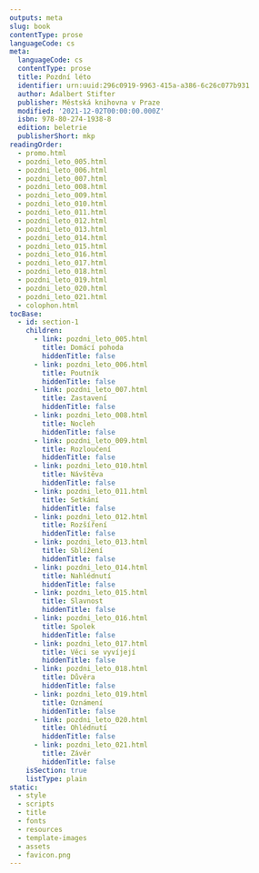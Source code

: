 ```yaml
---
outputs: meta
slug: book
contentType: prose
languageCode: cs
meta:
  languageCode: cs
  contentType: prose
  title: Pozdní léto
  identifier: urn:uuid:296c0919-9963-415a-a386-6c26c077b931
  author: Adalbert Stifter
  publisher: Městská knihovna v Praze
  modified: '2021-12-02T00:00:00.000Z'
  isbn: 978-80-274-1938-8
  edition: beletrie
  publisherShort: mkp
readingOrder:
  - promo.html
  - pozdni_leto_005.html
  - pozdni_leto_006.html
  - pozdni_leto_007.html
  - pozdni_leto_008.html
  - pozdni_leto_009.html
  - pozdni_leto_010.html
  - pozdni_leto_011.html
  - pozdni_leto_012.html
  - pozdni_leto_013.html
  - pozdni_leto_014.html
  - pozdni_leto_015.html
  - pozdni_leto_016.html
  - pozdni_leto_017.html
  - pozdni_leto_018.html
  - pozdni_leto_019.html
  - pozdni_leto_020.html
  - pozdni_leto_021.html
  - colophon.html
tocBase:
  - id: section-1
    children:
      - link: pozdni_leto_005.html
        title: Domácí pohoda
        hiddenTitle: false
      - link: pozdni_leto_006.html
        title: Poutník
        hiddenTitle: false
      - link: pozdni_leto_007.html
        title: Zastavení
        hiddenTitle: false
      - link: pozdni_leto_008.html
        title: Nocleh
        hiddenTitle: false
      - link: pozdni_leto_009.html
        title: Rozloučení
        hiddenTitle: false
      - link: pozdni_leto_010.html
        title: Návštěva
        hiddenTitle: false
      - link: pozdni_leto_011.html
        title: Setkání
        hiddenTitle: false
      - link: pozdni_leto_012.html
        title: Rozšíření
        hiddenTitle: false
      - link: pozdni_leto_013.html
        title: Sblížení
        hiddenTitle: false
      - link: pozdni_leto_014.html
        title: Nahlédnutí
        hiddenTitle: false
      - link: pozdni_leto_015.html
        title: Slavnost
        hiddenTitle: false
      - link: pozdni_leto_016.html
        title: Spolek
        hiddenTitle: false
      - link: pozdni_leto_017.html
        title: Věci se vyvíjejí
        hiddenTitle: false
      - link: pozdni_leto_018.html
        title: Důvěra
        hiddenTitle: false
      - link: pozdni_leto_019.html
        title: Oznámení
        hiddenTitle: false
      - link: pozdni_leto_020.html
        title: Ohlédnutí
        hiddenTitle: false
      - link: pozdni_leto_021.html
        title: Závěr
        hiddenTitle: false
    isSection: true
    listType: plain
static:
  - style
  - scripts
  - title
  - fonts
  - resources
  - template-images
  - assets
  - favicon.png
---
```

